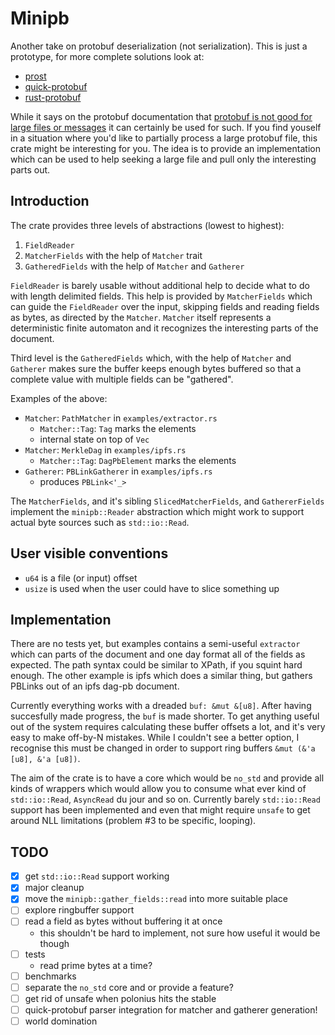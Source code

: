 # Minipb

Another take on protobuf deserialization (not serialization). This is just a
prototype, for more complete solutions look at:

* [prost](https://crates.io/crates/prost)
* [quick-protobuf](https://crates.io/crates/quick-protobuf)
* [rust-protobuf](https://crates.io/crates/protobuf)

While it says on the protobuf documentation that [protobuf is not good for
large files or messages] it can certainly be used for such. If you find youself
in a situation where you'd like to partially process a large protobuf file,
this crate might be interesting for you. The idea is to provide an
implementation which can be used to help seeking a large file and pull only the
interesting parts out.

## Introduction

The crate provides three levels of abstractions (lowest to highest):

 1. `FieldReader`
 2. `MatcherFields` with the help of `Matcher` trait
 3. `GatheredFields` with the help of `Matcher` and `Gatherer`

`FieldReader` is barely usable without additional help to decide what to do
with length delimited fields. This help is provided by `MatcherFields` which
can guide the `FieldReader` over the input, skipping fields and reading fields
as bytes, as directed by the `Matcher`. `Matcher` itself represents a
deterministic finite automaton and it recognizes the interesting parts of the
document.

Third level is the `GatheredFields` which, with the help of `Matcher` and
`Gatherer` makes sure the buffer keeps enough bytes buffered so that a complete
value with multiple fields can be "gathered".

Examples of the above:

 * `Matcher`: `PathMatcher` in `examples/extractor.rs`
   * `Matcher::Tag`: `Tag` marks the elements
   * internal state on top of `Vec`
 * `Matcher`: `MerkleDag` in `examples/ipfs.rs`
   * `Matcher::Tag`: `DagPbElement` marks the elements
 * `Gatherer`: `PBLinkGatherer` in `examples/ipfs.rs`
   * produces `PBLink<'_>`

The `MatcherFields`, and it's sibling `SlicedMatcherFields`, and
`GathererFields` implement the `minipb::Reader` abstraction which might work to
support actual byte sources such as `std::io::Read`.

## User visible conventions

 * `u64` is a file (or input) offset
 * `usize` is used when the user could have to slice something up

## Implementation

There are no tests yet, but examples contains a semi-useful `extractor` which
can parts of the document and one day format all of the fields as expected. The
path syntax could be similar to XPath, if you squint hard enough. The other
example is ipfs which does a similar thing, but gathers PBLinks out of an ipfs
dag-pb document.

Currently everything works with a dreaded `buf: &mut &[u8]`. After having
succesfully made progress, the `buf` is made shorter. To get anything useful
out of the system requires calculating these buffer offsets a lot, and it's
very easy to make off-by-N mistakes. While I couldn't see a better option, I
recognise this must be changed in order to support ring buffers `&mut (&'a
[u8], &'a [u8])`.

The aim of the crate is to have a core which would be `no_std` and provide all
kinds of wrappers which would allow you to consume what ever kind of
`std::io::Read`, `AsyncRead` du jour and so on. Currently barely
`std::io::Read` support has been implemented and even that might require
`unsafe` to get around NLL limitations (problem #3 to be specific, looping).

## TODO

* [x] get `std::io::Read` support working
* [x] major cleanup
* [x] move the `minipb::gather_fields::read` into more suitable place
* [ ] explore ringbuffer support
* [ ] read a field as bytes without buffering it at once
  * this shouldn't be hard to implement, not sure how useful it would be though
* [ ] tests
  * read prime bytes at a time?
* [ ] benchmarks
* [ ] separate the `no_std` core and or provide a feature?
* [ ] get rid of unsafe when polonius hits the stable
* [ ] quick-protobuf parser integration for matcher and gatherer generation!
* [ ] world domination

[protobuf is not good for large files or messages]: https://developers.google.com/protocol-buffers/docs/techniques#large-data
